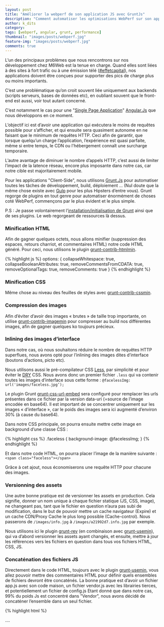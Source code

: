 ```yaml
---
layout: post
title: "Améliorer la webperf de son application JS avec GruntJs"
description: "Comment automatiser les optimisations WebPerf sur son application AngularJS avec Grunt.Js"
author: k_dits
category:
tags: [webperf, angular, grunt, performance]
thumbnail: "images/posts/webperf.jpg"
feature-img: "images/posts/webperf.jpg"
comments: true
---
```


L’un des principaux problèmes que nous rencontrons sur nos développement chez M6Web est la tenue en charge.
Quand elles sont liées à des sites à fort trafic ou à une émission télé ([#effetcapital](https://twitter.com/search?q=effetcapital&src=typd)), nos applications doivent être conçues pour supporter des pics de charge plus ou moins importants.

C’est une problématique qu’on croit souvent liée uniquement aux backends (scripts serveurs, bases de données etc), en oubliant souvent que le front-end est aussi, voir tout autant concerné.

C’est notamment le cas pour une "[Single Page Application](https://fr.wikipedia.org/wiki/Application_web_monopage)" [Angular.Js](https://angularjs.org/) que nous développons en ce moment.

L’objectif ici est d’avoir une application qui exécutera le moins de requêtes possible pour s’afficher, et qui ensuite sera quasiment autonome en ne faisant que le minimum de requêtes HTTP. Ceci afin de garantir, que lorsque quelqu’un charge l’application, l’expérience est quasi parfaite, même si entre temps, le CDN ou l'hébergement connaît une surcharge temporaire.

L’autre avantage de diminuer le nombre d’appels HTTP, c’est aussi de limiter l’impact de la latence réseau, encore plus imposante dans notre cas, car notre cible est majoritairement mobile.

Pour les applications "Client-Side", nous utilisons [Grunt.Js](https://gruntjs.com/) pour automatiser toutes les tâches de développement, build, déploiement … (Nul doute que la même chose existe avec [Gulp](https://gulpjs.com/) pour les plus Hipsters d’entre vous). Grunt regorge de plugins en tout genre pour automatiser énormément de choses coté WebPerf, commençons par le plus évident et le plus simple.

P.S : Je passe volontairement l’[installation/initialisation de Grunt](https://gruntjs.com/getting-started) ainsi que de ses plugins. Le web regorgeant de ressources là dessus.

### Minification HTML

Afin de gagner quelques octets, nous allons minifier (suppression des espaces, retours charriot, et commentaires HTML) notre code HTML généré.
Pour ceci, nous utilisons le plugin [grunt-contrib-htmlmin](https://github.com/gruntjs/grunt-contrib-htmlmin).

{% highlight js %}
options: {
        collapseWhitespace: true,
        collapseBooleanAttributes: true,
        removeCommentsFromCDATA: true,
        removeOptionalTags: true,
        removeComments: true
      }
{% endhighlight %}

### Minification CSS

Même chose au niveau des feuilles de styles avec [grunt-contrib-cssmin](https://github.com/gruntjs/grunt-contrib-cssmin).

### Compression des images

Afin d’éviter d’avoir des images « brutes » de taille trop importante, on utilise [grunt-contrib-imagemin](https://github.com/gruntjs/grunt-contrib-imagemin) pour compresser au build nos différentes images, afin de gagner quelques ko toujours précieux.

### Inlining des images d’interface

Dans notre cas, où nous souhaitons réduire le nombre de requêtes HTTP superflues, nous avons opté pour l’inlining des images dites d’interface (boutons d’actions, picto etc).

Nous utilisons aussi le pré-compilateur CSS [Less](https://lesscss.org/), par simplicité et pour éviter le [DRY](https://fr.wikipedia.org/wiki/Ne_vous_r%C3%A9p%C3%A9tez_pas) CSS.
Nous avons donc un premier fichier `.less` qui va contenir toutes les images d’interface sous cette forme :
`@facelessImg: url('images/faceless.jpg’);`

Le plugin Grunt [grunt-css-url-embed](https://github.com/mihhail-lapushkin/grunt-css-url-embed) sera configuré pour remplacer les urls présentes dans ce fichier par la version data-uri (=source de l’image encodée en base64).
Il est important de se concentrer uniquement sur les images « d’interface », car le poids des images sera ici augmenté d’environ 30% (à cause du base64).

Dans notre CSS principale, on pourra ensuite mettre cette image en background d’une classe CSS :

{% highlight css %}
.faceless {
  background-image: @facelessImg;
}
{% endhighlight %}
 
Et dans notre code HTML, on pourra placer l’image de la manière suivante :
`<span class="faceless"></span>`

Grâce à cet ajout, nous économiserons une requête HTTP pour chacune des images.

### Versionning des assets

Une autre bonne pratique est de versionner les assets en production. Cela signifie, donner un nom unique à chaque fichier statique (JS, CSS, image), ne changeant pas, tant que le fichier en question n’aura pas subi de modification, dans le but de pouvoir mettre un cache navigateur (Expire) et un cache CDN/Proxy Cache le plus long possible (Cache-control).
Nous passerons de `/images/info.jpg` à `/images/a21992d7.info.jpg` par exemple.

Nous utilisons ici le plugin [grunt-rev](https://github.com/cbas/grunt-rev) (en combinaison avec [grunt-usemin](https://github.com/yeoman/grunt-usemin)), qui va d’abord versionner les assets ayant changés, et ensuite, mettre à jour les références vers les fichiers en question dans tous vos fichiers HTML, CSS, JS.

### Concaténation des fichiers JS

Directement dans le code HTML, toujours avec le plugin [grunt-usemin](https://github.com/yeoman/grunt-usemin), vous allez pouvoir mettre des commentaires HTML pour définir quels ensembles de fichiers devront être concaténés.
La bonne pratique est d’avoir un fichier app.js avec son code maison, un fichier vendor.js avec les librairies tierces, et potentiellement un fichier de config.js
Etant donné que dans notre cas, 99% du poids Js est concentré dans "Vendor", nous avons décidé de concaténer l’ensemble dans un seul fichier.

{% highlight html %}
<!-- build:js(.tmp) scripts/risingstar.js -->
  <script src="bower_components/jquery/dist/jquery.js"></script>
  <script src="bower_components/angular/angular.js"></script>
  <script src="config.js"></script>
  <script src="app.js"></script> 
….
<!-- endbuild —>
{% endhighlight %}


### Inlining des templates

Pour finir, vous aurez peut-être remarqué, si vous développez des SPA avec Angular, ou un autre framework moderne, un changement de route (ou d’état) de votre application (ou l’affichage d’une directive) va impliquer des appels XHR pour charger les nouveaux templates à afficher. La bonne pratique ici étant de découper au maximum tous les templates dans des fichiers distincts.
Cela ne pose pas de problème en temps normal, mais dans notre cas, cela ne respecte pas nos ambitions de départ.

Angular a la particularité de permettre d’utiliser la balise script pour charger des templates :
{% highlight html %}
<script type="text/ng-template" id="views/info.html">Code HTML du template</script>
{% endhighlight %}

Si votre routeur ou une directive demande un template, avant de vérifier si le fichier existe, Angular vérifiera si une balise `<script type=’text/ng-template’>` a été déclarée avec l’identifiant correspondant au chemin demandé.

Grunt via le plugin [grunt-angular-inline-templates](https://github.com/wmluke/grunt-inline-angular-templates), nous permet d’automatiser cette tâche au build, afin de regrouper dans le index.html du build, tous les templates dans un script avec l’id correspondant au chemin du fichier html original. De cette manière, nous n’avons plus aucun appel HTTP à faire pendant toute l’utilisation de l’application.
Attention toutefois, cela signifie que le poids du fichier HTML original va forcément augmenter.


### Conclusion

Comme vous avez pu le voir, nous avons grandement optimisé notre application, en utilisant simplement des plugins Grunt à notre disposition. Nous travaillons donc sur un espace de développement respectant toutes les bonnes pratiques (découpages des fichiers JS, CSS, HTML au maximum, code commenté …) et toutes les opérations d’optimisation sont automatiquement effectuées au build, fait avant chaque déploiement.

Attention, cela signifie aussi que votre projet en production devient relativement différent de celui que vous testé en développement. Il devient donc important de mettre en place des tests fonctionnels sur le build de production (avec [Protractor](/tests-e2e-application-angularjs-protractor) par exemple, ou même [Behat](https://docs.behat.org/en/latest/)), et de tester régulièrement la bonne génération et le bon fonctionnement du build de prod.
